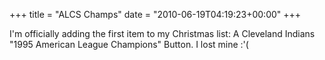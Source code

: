 +++
title = "ALCS Champs"
date = "2010-06-19T04:19:23+00:00"
+++

I'm officially adding the first item to my Christmas list:  A Cleveland Indians "1995 American League Champions"  Button.  I lost mine :'(
			